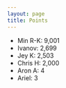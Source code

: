 ```yaml
---
layout: page
title: Points
---
```

- Min R-K: 9,001
- Ivanov: 2,699
- Jey K: 2,503
- Chris H: 2,000
- Aron A: 4
- Ariel: 3
